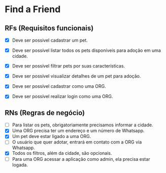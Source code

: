 # Find a Friend

## RFs (Requisitos funcionais)
- [x] Deve ser possivel cadastrar um pet. 
- [x] Deve ser possível listar todos os pets disponíveis para adoção em uma cidade.
- [x] Deve ser possível filtrar pets por suas características.
- [x] Deve ser possível visualizar detalhes de um pet para adoção.
- [x] Deve ser possível cadastrar como uma ORG.
- [x] Deve ser possível realizar login como uma ORG.


## RNs (Regras de negócio)
- [ ] Para listar os pets, obrigatoriamente precisamos informar a cidade.
- [x] Uma ORG precisa ter um endereço e um número de Whatsapp.
- [x] Um pet deve estar ligado a uma ORG.
- [ ] O usuário que quer adotar, entrará em contato com a ORG via Whatsapp.
- [x] Todos os filtros, além da cidade, são opcionais.
- [ ] Para uma ORG acessar a aplicação como admin, ela precisa estar logada.
